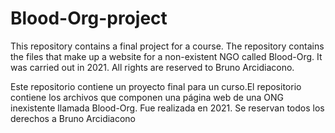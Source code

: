 # Blood-Org-project
This repository contains a final project for a course. The repository
contains the files that make up a website for a non-existent NGO called
Blood-Org. 
It was carried out in 2021. All rights are reserved to Bruno Arcidiacono.

Este repositorio contiene un proyecto final para un curso.El repositorio
contiene los archivos que componen una página web de una ONG inexistente
llamada Blood-Org. 
Fue realizada en 2021. Se reservan todos los derechos a Bruno Arcidiacono
